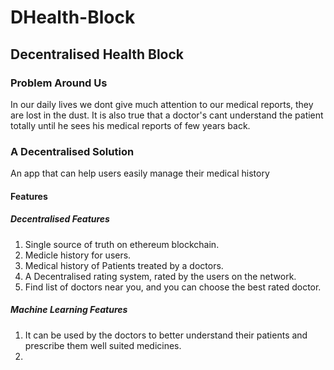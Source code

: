 # DHealth-Block
## Decentralised Health Block

### Problem Around Us
<p>In our daily lives we dont give much attention to our medical reports, they are lost in the dust. It is also true that a doctor's cant understand the patient totally until he sees his medical reports of few years back.</p>

### A Decentralised Solution
<p>An app that can help users easily manage their medical history</p>

#### Features

##### Decentralised Features
1. Single source of truth on ethereum blockchain.
2. Medicle history for users.
3. Medical history of Patients treated by a doctors.
4. A Decentralised rating system, rated by the users on the network.
5. Find list of doctors near you, and you can choose the best rated doctor.


##### Machine Learning Features

1. It can be used by the doctors to better understand their patients and prescribe them well suited medicines.
2. 
